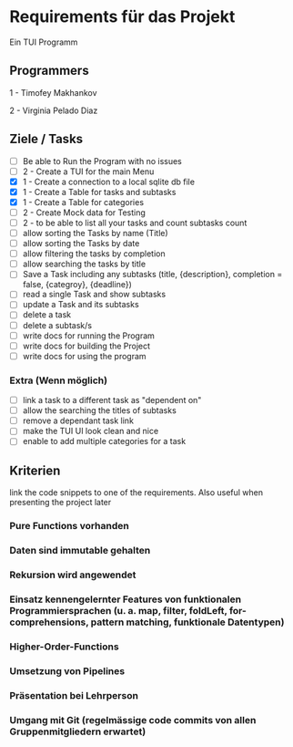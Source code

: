 # Requirements für das Projekt

Ein TUI Programm

## Programmers

1 - Timofey Makhankov

2 - Virginia Pelado Diaz

## Ziele / Tasks

- [ ] Be able to Run the Program with no issues
- [ ] 2 - Create a TUI for the main Menu
- [X] 1 - Create a connection to a local sqlite db file
- [X] 1 - Create a Table for tasks and subtasks
- [X] 1 - Create a Table for categories
- [ ] 2 - Create Mock data for Testing
- [ ] 2 - to be able to list all your tasks and count subtasks count
- [ ] allow sorting the Tasks by name (Title)
- [ ] allow sorting the Tasks by date
- [ ] allow filtering the tasks by completion
- [ ] allow searching the tasks by title
- [ ] Save a Task including any subtasks (title, {description}, completion = false, {categroy}, {deadline})
- [ ] read a single Task and show subtasks
- [ ] update a Task and its subtasks
- [ ] delete a task
- [ ] delete a subtask/s
- [ ] write docs for running the Program
- [ ] write docs for building the Project
- [ ] write docs for using the program

### Extra (Wenn möglich)

- [ ] link a task to a different task as "dependent on"
- [ ] allow the searching the titles of subtasks
- [ ] remove a dependant task link
- [ ] make the TUI UI look clean and nice
- [ ] enable to add multiple categories for a task

## Kriterien

link the code snippets to one of the requirements. Also useful when presenting the project later

### Pure Functions vorhanden

### Daten sind immutable gehalten

### Rekursion wird angewendet

### Einsatz kennengelernter Features von funktionalen Programmiersprachen (u. a. map, filter, foldLeft, for-comprehensions, pattern matching, funktionale Datentypen)

### Higher-Order-Functions

### Umsetzung von Pipelines

### Präsentation bei Lehrperson

### Umgang mit Git (regelmässige code commits von allen Gruppenmitgliedern erwartet)
